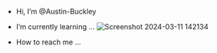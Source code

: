 - Hi, I’m @Austin-Buckley

- I’m currently learning ...
![Screenshot 2024-03-11 142134](https://github.com/Austin-Buckley/Austin-Buckley/assets/162955876/7d92b6ec-f768-4d40-bffc-a641ac4163a0)

- How to reach me ...

<!---
Austin-Buckley/Austin-Buckley is a ✨ special ✨ repository because its `README.md` (this file) appears on your GitHub profile.
You can click the Preview link to take a look at your changes.
--->
